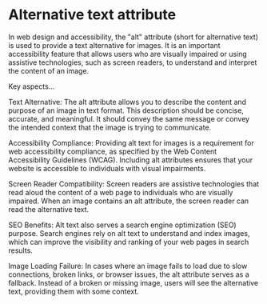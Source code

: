 # Alternative text attribute

In web design and accessibility, the "alt" attribute (short for alternative text) is used to provide a text alternative for images. It is an important accessibility feature that allows users who are visually impaired or using assistive technologies, such as screen readers, to understand and interpret the content of an image.

Key aspects…

Text Alternative: The alt attribute allows you to describe the content and purpose of an image in text format. This description should be concise, accurate, and meaningful. It should convey the same message or convey the intended context that the image is trying to communicate.

Accessibility Compliance: Providing alt text for images is a requirement for web accessibility compliance, as specified by the Web Content Accessibility Guidelines (WCAG). Including alt attributes ensures that your website is accessible to individuals with visual impairments.

Screen Reader Compatibility: Screen readers are assistive technologies that read aloud the content of a web page to individuals who are visually impaired. When an image contains an alt attribute, the screen reader can read the alternative text.

SEO Benefits: Alt text also serves a search engine optimization (SEO) purpose. Search engines rely on alt text to understand and index images, which can improve the visibility and ranking of your web pages in search results. 

Image Loading Failure: In cases where an image fails to load due to slow connections, broken links, or browser issues, the alt attribute serves as a fallback. Instead of a broken or missing image, users will see the alternative text, providing them with some context.
